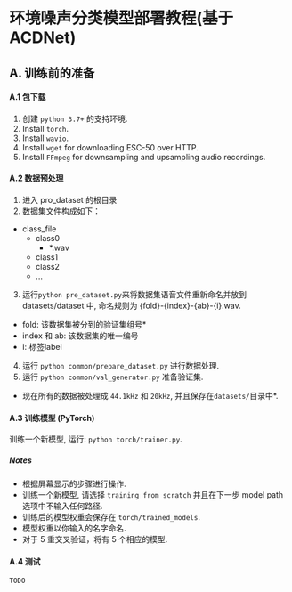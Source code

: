 # 环境噪声分类模型部署教程(基于ACDNet)

## A. 训练前的准备
#### A.1 包下载
1. 创建 `python 3.7+` 的支持环境.
2. Install `torch`.
2. Install `wavio`.
3. Install `wget` for downloading ESC-50 over HTTP.
4. Install `FFmpeg` for downsampling and upsampling audio recordings.

#### A.2 数据预处理
1. 进入 pro_dataset 的根目录
2. 数据集文件构成如下：
* class_file
  * class0
    * *.wav
  * class1
  * class2
  * ...
3. 运行```python pre_dataset.py```来将数据集语音文件重新命名并放到 datasets/dataset 中, 命名规则为 {fold}-{index}-{ab}-{i}.wav.
* fold: 该数据集被分到的验证集组号*
* index 和 ab: 该数据集的唯一编号
* i: 标签label
4. 运行 ```python common/prepare_dataset.py``` 进行数据处理.
5. 运行 ```python common/val_generator.py``` 准备验证集.
* 现在所有的数据被处理成 `44.1kHz` 和 `20kHz`, 并且保存在`datasets/`目录中*.

#### A.3 训练模型 (PyTorch)
训练一个新模型, 运行: ```python torch/trainer.py```.
##### Notes
* 根据屏幕显示的步骤进行操作.
* 训练一个新模型, 请选择 `training from scratch` 并且在下一步 model path 选项中不输入任何路径.
* 训练后的模型权重会保存在 `torch/trained_models`.
* 模型权重以你输入的名字命名.
* 对于 5 重交叉验证，将有 5 个相应的模型.

#### A.4 测试
```TODO```
